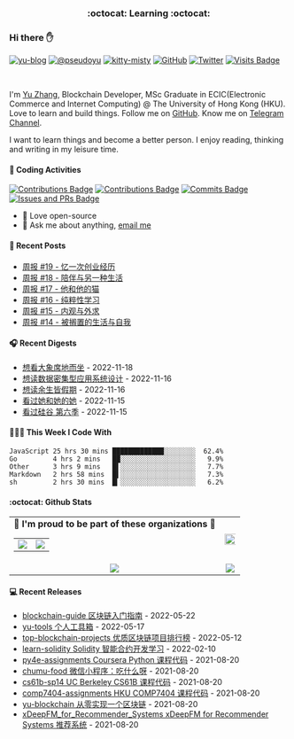 <p align="center">
 <h3 align="center">:octocat: Learning :octocat:</h3>
</p>

### Hi there ✋

[![yu-blog](https://img.shields.io/badge/blog-yu-9cf?style=flat-square)](https://www.pseudoyu.com)
[![@pseudoyu](https://img.shields.io/badge/weibo-%40pseudoyu-critical?style=flat-square)](https://weibo.com/3675416370/profile)
[![kitty-misty](https://img.shields.io/badge/kitty-misty-pink?style=flat-square)](https://github.com/M1styDay)
[![GitHub](https://img.shields.io/github/followers/pseudoyu?logo=github&style=flat-square)](https://github.com/pseudoyu)
[![Twitter](https://img.shields.io/twitter/follow/pseudo_yu?logo=twitter&style=flat-square)](https://twitter.com/pseudo_yu)
[![Visits Badge](https://badges.strrl.dev/visits/pseudoyu/pseudoyu?style=flat-square)](https://github.com/pseudoyu)

<br />

I'm [Yu Zhang](https://www.pseudoyu.com), Blockchain Developer, MSc Graduate in ECIC(Electronic Commerce and Internet Computing) @ The University of Hong Kong (HKU). Love to learn and build things. Follow me on [GitHub](https://github.com/pseudoyu). Know me on [Telegram Channel](https://t.me/pseudoyulife).

I want to learn things and become a better person. I enjoy reading, thinking and writing in my leisure time.

#### 🔨 Coding Activities

[![Contributions Badge](https://badges.strrl.dev/contributions/all/pseudoyu?style=flat-square)](https://github.com/pseudoyu)
[![Contributions Badge](https://badges.strrl.dev/contributions/weekly/pseudoyu?style=flat-square)](https://github.com/pseudoyu)
[![Commits Badge](https://badges.strrl.dev/commits/weekly/pseudoyu?style=flat-square)](https://github.com/pseudoyu)
[![Issues and PRs Badge](https://badges.strrl.dev/issues-and-prs/weekly/pseudoyu?style=flat-square)](https://github.com/pseudoyu)

- 💼 Love open-source
- 💬 Ask me about anything, [email me](mailto:pseudoyu@connect.hku.hk)

#### 📰 Recent Posts

<!-- blog starts -->
* <a href=https://www.pseudoyu.com/zh/2022/11/17/weekly_review_20221117/ target='_blank'>周报 #19 - 忆一次创业经历</a>
* <a href=https://www.pseudoyu.com/zh/2022/11/08/weekly_review_20221108/ target='_blank'>周报 #18 - 陪伴与另一种生活</a>
* <a href=https://www.pseudoyu.com/zh/2022/10/31/weekly_review_20221031/ target='_blank'>周报 #17 - 他和他的猫</a>
* <a href=https://www.pseudoyu.com/zh/2022/10/27/weekly_review_20221027/ target='_blank'>周报 #16 - 纯粹性学习</a>
* <a href=https://www.pseudoyu.com/zh/2022/10/18/weekly_review_20221018/ target='_blank'>周报 #15 - 内观与外求</a>
* <a href=https://www.pseudoyu.com/zh/2022/10/09/weekly_review_20221009/ target='_blank'>周报 #14 - 被搁置的生活与自我</a>
<!-- blog ends -->

#### 🎧 Recent Digests

<!-- douban starts -->
* <a href='http://movie.douban.com/subject/27172891/' target='_blank'>想看大象席地而坐</a> - 2022-11-18
* <a href='https://book.douban.com/subject/30329536/' target='_blank'>想读数据密集型应用系统设计</a> - 2022-11-16
* <a href='https://book.douban.com/subject/25892399/' target='_blank'>想读余生皆假期</a> - 2022-11-16
* <a href='http://movie.douban.com/subject/35604644/' target='_blank'>看过她和她的她</a> - 2022-11-15
* <a href='http://movie.douban.com/subject/30194648/' target='_blank'>看过硅谷 第六季</a> - 2022-11-15
<!-- douban ends -->

#### 👨🏻‍💻 This Week I Code With

<!-- code_time starts -->

```text
JavaScript 25 hrs 30 mins █████████████░░░░░░░░  62.4%
Go         4 hrs 2 mins   ██░░░░░░░░░░░░░░░░░░░   9.9%
Other      3 hrs 9 mins   █▌░░░░░░░░░░░░░░░░░░░   7.7%
Markdown   2 hrs 58 mins  █▌░░░░░░░░░░░░░░░░░░░   7.3%
sh         2 hrs 30 mins  █▎░░░░░░░░░░░░░░░░░░░   6.2%
```

<!-- code_time ends -->

#### :octocat: Github Stats

<table align="center" width="100%">
  <tr>
    <td align="center">
      <strong> 🌟 I'm proud to be part of these organizations 🌟 </strong><br>
      <table>
        <tr>
          <td align="center">
            <a href="https://github.com/zhigui-projects">
              <img src="https://avatars.githubusercontent.com/u/40972663?s=150&v=4" />
            </a>
          </td>
          <td align="center">
            <a href="https://github.com/gocn">
              <img src="https://avatars.githubusercontent.com/u/4868496?s=150&v=4" />
            </a>
          </td>
        </tr>
      </table>
    </td>
    <td align="center">
      <img width="120%" src="https://yu-readme.vercel.app/api?username=pseudoyu&count_private=true&theme=gotham&show_icons=true" />
    </td>
  </tr>
  <tr>
          <td align="center">
            <img src="https://yu-readme.vercel.app/api/top-langs/?username=pseudoyu&hide=html,php,css,scss,typescript,python,java,javascript,Svelte,smarty&layout=compact&theme=gotham">
          </td>
    <td align="center">
      <!-- <img src="https://yu-github-readme-stats.herokuapp.com/?user=pseudoyu&theme=gotham"> -->
      <img src="https://github-readme-streak-stats.herokuapp.com/?user=pseudoyu&theme=gotham">
    </td>
  </tr>
</table>

#### 💻 Recent Releases

<!-- recent_releases starts -->
* <a href=https://github.com/pseudoyu/blockchain-guide/releases/tag/v0.1.0 target='_blank'>blockchain-guide 区块链入门指南</a> - 2022-05-22
* <a href=https://github.com/pseudoyu/yu-tools/releases/tag/v0.1 target='_blank'>yu-tools 个人工具箱</a> - 2022-05-17
* <a href=https://github.com/pseudoyu/top-blockchain-projects/releases/tag/v1.0.0 target='_blank'>top-blockchain-projects 优质区块链项目排行榜</a> - 2022-05-12
* <a href=https://github.com/pseudoyu/learn-solidity/releases/tag/v1.0.0 target='_blank'>learn-solidity Solidity 智能合约开发学习</a> - 2022-02-10
* <a href=https://github.com/pseudoyu/py4e-assignments/releases/tag/v1.0.0 target='_blank'>py4e-assignments Coursera Python 课程代码</a> - 2021-08-20
* <a href=https://github.com/pseudoyu/chumu-food/releases/tag/v1.0.0 target='_blank'>chumu-food 微信小程序：吃什么呀</a> - 2021-08-20
* <a href=https://github.com/pseudoyu/cs61b-sp14/releases/tag/v0.0.1 target='_blank'>cs61b-sp14 UC Berkeley CS61B 课程代码</a> - 2021-08-20
* <a href=https://github.com/pseudoyu/comp7404-assignments/releases/tag/v1.0.0 target='_blank'>comp7404-assignments HKU COMP7404 课程代码</a> - 2021-08-20
* <a href=https://github.com/pseudoyu/yu-blockchain/releases/tag/v1.0.0 target='_blank'>yu-blockchain 从零实现一个区块链</a> - 2021-08-20
* <a href=https://github.com/pseudoyu/xDeepFM_for_Recommender_Systems/releases/tag/v1.0.0 target='_blank'>xDeepFM_for_Recommender_Systems xDeepFM for Recommender Systems 推荐系统</a> - 2021-08-20
<!-- recent_releases ends -->

